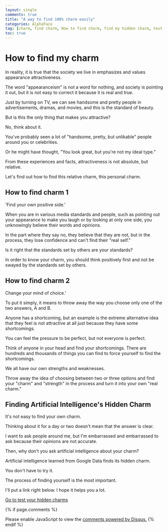 ```yaml
---
layout: single
comments: true
title: "A way to find 100% charm easily"
categories: AlphaFace
tag: [charm, find charm, How to find charm, find my hidden charm, test my own charm]
toc: true
---
```



  <!-- Google addsense -->
  <script async src="https://pagead2.googlesyndication.com/pagead/js/adsbygoogle.js?client=ca-pub-2367691231152778"
    crossorigin="anonymous"></script>
  <!-- 상단 2개 -->
  <ins class="adsbygoogle" style="display:block" data-ad-client="ca-pub-2367691231152778" data-ad-slot="7442206282"
    data-ad-format="auto" data-full-width-responsive="true"></ins>
  <script>
    (adsbygoogle = window.adsbygoogle || []).push({});
  </script>


# How to find my charm

In reality, it is true that the society we live in emphasizes and values appearance attractiveness.

The word "appearanceism" is not a word for nothing, and society is pointing it out, but it is not easy to correct it because it is real and true.

Just by turning on TV, we can see handsome and pretty people in advertisements, dramas, and movies, and this is the standard of beauty.

But is this the only thing that makes you attractive?

No, think about it.

You've probably seen a lot of "handsome, pretty, but unlikable" people around you or celebrities.

Or he might have thought, "You look great, but you're not my ideal type."

From these experiences and facts, attractiveness is not absolute, but relative.

Let's find out how to find this relative charm, this personal charm.

## How to find charm 1

'Find your own positive side.'

When you are in various media standards and people, such as pointing out your appearance to make you laugh or by looking at only one side, you unknowingly believe their words and opinions.

In the part where they say no, they believe that they are not, but in the process, they lose confidence and can't find their "real self."

Is it right that the standards set by others are your standards?

In order to know your charm, you should think positively first and not be swayed by the standards set by others.

## How to find charm 2

Change your mind of choice.'

To put it simply, it means to throw away the way you choose only one of the two answers, A and B.

Anyone has a shortcoming, but an example is the extreme alternative idea that they feel is not attractive at all just because they have some shortcomings.

You can feel the pressure to be perfect, but not everyone is perfect.

Think of anyone in your head and find your shortcomings. There are hundreds and thousands of things you can find to force yourself to find the shortcomings.

We all have our own strengths and weaknesses.

Throw away the idea of choosing between two or three options and find your "charm" and "strength" in the process and turn it into your own "real charm."

## Finding Artificial Intelligence's Hidden Charm

It's not easy to find your own charm.

Thinking about it for a day or two doesn't mean that the answer is clear.

I want to ask people around me, but I'm embarrassed and embarrassed to ask because their opinions are not accurate.


Then, why don't you ask artificial intelligence about your charm?

Artificial intelligence learned from Google Data finds its hidden charm.

You don't have to try it.

The process of finding yourself is the most important.

I'll put a link right below. I hope it helps you a lot.

<a href="https://alphaface-ai.com/hiddenface/">Go to test your hidden charms</a>





  <!-- Google addsense -->
  <script async src="https://pagead2.googlesyndication.com/pagead/js/adsbygoogle.js?client=ca-pub-2367691231152778"
    crossorigin="anonymous"></script>
  <!-- alphaface.footer.add -->
  <ins class="adsbygoogle" style="display:block" data-ad-client="ca-pub-2367691231152778" data-ad-slot="8141421734"
    data-ad-format="auto" data-full-width-responsive="true"></ins>
  <script>
    (adsbygoogle = window.adsbygoogle || []).push({});
  </script>


{% if page.comments %}
<div id="disqus_thread"></div>
<script>
    /**
    *  RECOMMENDED CONFIGURATION VARIABLES: EDIT AND UNCOMMENT THE SECTION BELOW TO INSERT DYNAMIC VALUES FROM YOUR PLATFORM OR CMS.
    *  LEARN WHY DEFINING THESE VARIABLES IS IMPORTANT: https://disqus.com/admin/universalcode/#configuration-variables    */
    
    var disqus_config = function () {
    this.page.url = "{{ page.url | absolute_url }};";  // Replace PAGE_URL with your page's canonical URL variable
    this.page.identifier = "{{ page.id }}";; // Replace PAGE_IDENTIFIER with your page's unique identifier variable
    };
    
    (function() { // DON'T EDIT BELOW THIS LINE
    var d = document, s = d.createElement('script');
    s.src = 'https://alphafaceblog.disqus.com/embed.js';
    s.setAttribute('data-timestamp', +new Date());
    (d.head || d.body).appendChild(s);
    })();
</script>
<noscript>Please enable JavaScript to view the <a href="https://disqus.com/?ref_noscript">comments powered by Disqus.</a></noscript>
{% endif %}